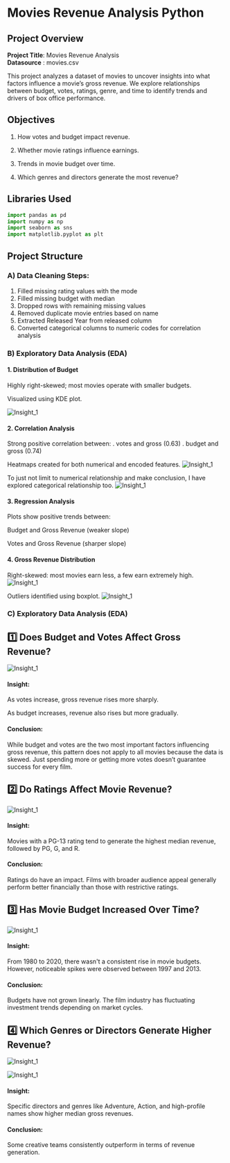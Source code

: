 # Movies Revenue Analysis Python

## Project Overview

**Project Title**: Movies Revenue Analysis  
**Datasource** : movies.csv

This project analyzes a dataset of movies to uncover insights into what factors influence a movie’s gross revenue. We explore relationships between budget, votes, ratings, genre, and time to identify trends and drivers of box office performance.

## Objectives

1. How votes and budget impact revenue.

2. Whether movie ratings influence earnings.
   
3. Trends in movie budget over time.
   
4. Which genres and directors generate the most revenue?

## Libraries Used
```python
import pandas as pd
import numpy as np
import seaborn as sns
import matplotlib.pyplot as plt
```

## Project Structure

### A) Data Cleaning Steps:
1. Filled missing rating values with the mode
2. Filled missing budget with median
3. Dropped rows with remaining missing values
4. Removed duplicate movie entries based on name
5. Extracted Released Year from released column
6. Converted categorical columns to numeric codes for correlation analysis

### B) Exploratory Data Analysis (EDA)
#### 1. Distribution of Budget
Highly right-skewed; most movies operate with smaller budgets.

Visualized using KDE plot.

![Insight_1](https://github.com/worksakshi/Movie-Revenue-Analysis-Python/blob/main/Budget%20Distribution.jpg
)

#### 2. Correlation Analysis
Strong positive correlation between:
. votes and gross (0.63)
. budget and gross (0.74)

Heatmaps created for both numerical and encoded features.
![Insight_1](https://github.com/worksakshi/Movie-Revenue-Analysis-Python/blob/main/Correlation%20Between%20Numerical%20Features.jpg)

To just not limit to numerical relationship and make conclusion, I have explored categorical relationship too.
![Insight_1](https://github.com/worksakshi/Movie-Revenue-Analysis-Python/blob/main/Correlation%20Between%20(Numerical%20%26%20Categorical)%20Features.jpg)



#### 3. Regression Analysis
Plots show positive trends between:

Budget and Gross Revenue (weaker slope)

Votes and Gross Revenue (sharper slope)

#### 4. Gross Revenue Distribution
Right-skewed: most movies earn less, a few earn extremely high.
![Insight_1](https://github.com/worksakshi/Movie-Revenue-Analysis-Python/blob/main/Gross%20Revenue%20Distribution.png)

Outliers identified using boxplot.
![Insight_1](
https://github.com/worksakshi/Movie-Revenue-Analysis-Python/blob/main/Distribution%20of%20Gross%20Revenue-%20Outlier%20Identification.png)


### C)  Exploratory Data Analysis (EDA)

## 1️⃣ Does Budget and Votes Affect Gross Revenue?

![Insight_1](https://github.com/worksakshi/Movie-Revenue-Analysis-Python/blob/main/budget_votes_vs_gross_comparison.png)

#### Insight:

As votes increase, gross revenue rises more sharply.

As budget increases, revenue also rises but more gradually.

#### Conclusion:
While budget and votes are the two most important factors influencing gross revenue, this pattern does not apply to all movies because the data is skewed. Just spending more or getting more votes doesn’t guarantee success for every film.


## 2️⃣  Do Ratings Affect Movie Revenue?

![Insight_1](https://github.com/worksakshi/Movie-Revenue-Analysis-Python/blob/main/budget_votes_vs_gross_comparison.png)

#### Insight:
Movies with a PG-13 rating tend to generate the highest median revenue, followed by PG, G, and R.

#### Conclusion:
Ratings do have an impact. Films with broader audience appeal generally perform better financially than those with restrictive ratings.


## 3️⃣ Has Movie Budget Increased Over Time?

![Insight_1](https://github.com/worksakshi/Movie-Revenue-Analysis-Python/blob/main/budget_votes_vs_gross_comparison.png)

#### Insight:
From 1980 to 2020, there wasn't a consistent rise in movie budgets. However, noticeable spikes were observed between 1997 and 2013.

#### Conclusion:
Budgets have not grown linearly. The film industry has fluctuating investment trends depending on market cycles.


## 4️⃣ Which Genres or Directors Generate Higher Revenue?

![Insight_1](https://github.com/worksakshi/Movie-Revenue-Analysis-Python/blob/main/Top%2010%20High%20Performing%20Directors.png
)

![Insight_1](https://github.com/worksakshi/Movie-Revenue-Analysis-Python/blob/main/Top%2010%20High%20Performing%20Genre.png
)

#### Insight:
Specific directors and genres like Adventure, Action, and high-profile names show higher median gross revenues.

#### Conclusion:
Some creative teams consistently outperform in terms of revenue generation.









